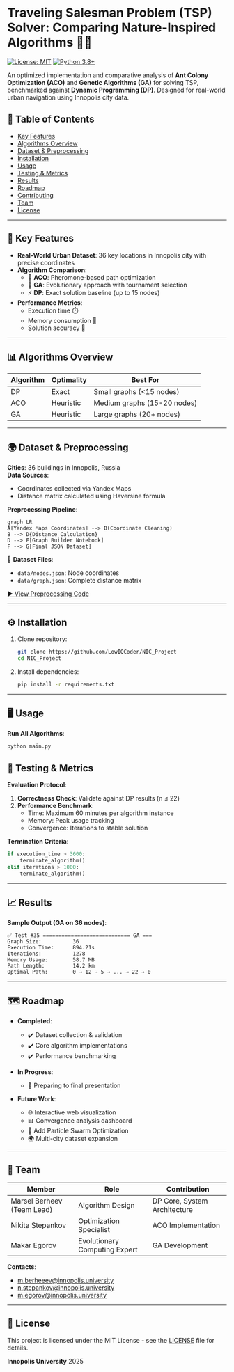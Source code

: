 # Traveling Salesman Problem (TSP) Solver: Comparing Nature-Inspired Algorithms 🐜🧬

[![License: MIT](https://img.shields.io/badge/License-MIT-yellow.svg)](https://opensource.org/licenses/MIT)
[![Python 3.8+](https://img.shields.io/badge/Python-3.8%2B-blue.svg)](https://www.python.org/)

An optimized implementation and comparative analysis of **Ant Colony Optimization (ACO)** and **Genetic Algorithms (GA)** for solving TSP, benchmarked against **Dynamic Programming (DP)**. Designed for real-world urban navigation using Innopolis city data.

## 📖 Table of Contents
- [Key Features](#-key-features)
- [Algorithms Overview](#-algorithms-overview)
- [Dataset & Preprocessing](#-dataset--preprocessing)
- [Installation](#-installation)
- [Usage](#-usage)
- [Testing & Metrics](#-testing--metrics)
- [Results](#-results)
- [Roadmap](#-roadmap)
- [Contributing](#-contributing)
- [Team](#-team)
- [License](#-license)

---

## 🚀 Key Features
- **Real-World Urban Dataset**: 36 key locations in Innopolis city with precise coordinates
- **Algorithm Comparison**:
  - 🐜 **ACO**: Pheromone-based path optimization
  - 🧬 **GA**: Evolutionary approach with tournament selection
  - ⚡ **DP**: Exact solution baseline (up to 15 nodes)
- **Performance Metrics**:
  - Execution time ⏱️
  - Memory consumption 💾
  - Solution accuracy 🎯

---

## 📊 Algorithms Overview

| Algorithm  | Optimality | Best For |
|-----------|------------|----------|
| DP        | Exact      | Small graphs (<15 nodes) |
| ACO       | Heuristic | Medium graphs (15-20 nodes) |
| GA        | Heuristic | Large graphs (20+ nodes) |

---

## 🌍 Dataset & Preprocessing
**Cities**: 36 buildings in Innopolis, Russia  
**Data Sources**:
- Coordinates collected via Yandex Maps
- Distance matrix calculated using Haversine formula

**Preprocessing Pipeline**:
```mermaid
graph LR
A[Yandex Maps Coordinates] --> B(Coordinate Cleaning)
B --> D{Distance Calculation}
D --> F[Graph Builder Notebook]
F --> G[Final JSON Dataset]
```

📁 **Dataset Files**:
- `data/nodes.json`: Node coordinates
- `data/graph.json`: Complete distance matrix

[▶️ View Preprocessing Code](utils/graph_builder.ipynb)

---

## ⚙️ Installation
1. Clone repository:
   ```bash
   git clone https://github.com/LowIQCoder/NIC_Project
   cd NIC_Project
   ```
2. Install dependencies:
   ```bash
   pip install -r requirements.txt
   ```

---

## 🖥️ Usage
**Run All Algorithms**:
```python
python main.py
```

## 🧪 Testing & Metrics
**Evaluation Protocol**:
1. **Correctness Check**: Validate against DP results (n ≤ 22)
2. **Performance Benchmark**:
   - Time: Maximum 60 minutes per algorithm instance
   - Memory: Peak usage tracking
   - Convergence: Iterations to stable solution

**Termination Criteria**:
```python
if execution_time > 3600:
    terminate_algorithm()
elif iterations > 1000:
    terminate_algorithm()
```

---

## 📈 Results
**Sample Output (GA on 36 nodes)**:
```text
✅ Test #35 ============================ GA ===
Graph Size:          36
Execution Time:      894.21s  
Iterations:          1278
Memory Usage:        58.7 MB
Path Length:         14.2 km
Optimal Path:        0 → 12 → 5 → ... → 22 → 0
```

---

## 🗺️ Roadmap
- **Completed**:
  - ✔️ Dataset collection & validation
  - ✔️ Core algorithm implementations
  - ✔️ Performance benchmarking

- **In Progress**:
  - 🏁 Preparing to final presentation

- **Future Work**:
  - 🌐 Interactive web visualization
  - 📊 Convergence analysis dashboard
  - 🧠 Add Particle Swarm Optimization
  - 🌍 Multi-city dataset expansion

---

## 👥 Team
| Member                  | Role                          | Contribution |
|-------------------------|-------------------------------|--------------|
| Marsel Berheev (Team Lead) | Algorithm Design              | DP Core, System Architecture |
| Nikita Stepankov        | Optimization Specialist       | ACO Implementation |
| Makar Egorov            | Evolutionary Computing Expert | GA Development |

**Contacts**:
- m.berheeev@innopolis.university
- n.stepankov@innopolis.university
- m.egorov@innopolis.university 

---

## 📜 License
This project is licensed under the MIT License - see the [LICENSE](LICENSE) file for details.

**Innopolis University** 2025
